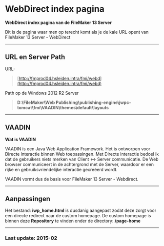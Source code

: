 # WebDirect index pagina

**WebDirect index pagina van de FileMaker 13 Server**

Dit is de pagina waar men op terecht komt als je de kale URL opent 
van FileMaker 13 Server - WebDirect

- - -

## URL en Server Path

URL:
> [http://fmprod04.hsleiden.intra/fmi/webd](http://fmprod04.hsleiden.intra/fmi/webd)

Path op de Windows 2012 R2 Server
> **D:\FileMaker\Web Publishing\publishing-engine\jwpc-tomcat\fmi\VAADIN\themes\default\layouts** 

- - -

## VAADIN

**Wat is VAADIN**

VAADIN is een Java Web Application Framework.
Het is ontworpen voor Directe Interactie binnen Web toepassingen.
Met Directe Interactie bedoel ik dat de gebruikers niets merken van Client <-> Server communicatie.
De Web browser communiceert in de achtergrond met de Server, waardoor er een rijke en gebruiksvriendelijke
interactie gecreëerd wordt.

VAADIN vormt dus de basis voor FileMaker 13 Server - Webdirect.

- - -

## Aanpassingen

Het bestand: **iwp_home.html** is dusdanig aangepast zodat deze zorgt voor een directe redirect naar de custom homepage.
De custom homepage is binnen deze **Repository** te vinden onder de directory: **/page-home**

- - -

### Last update: 2015-02